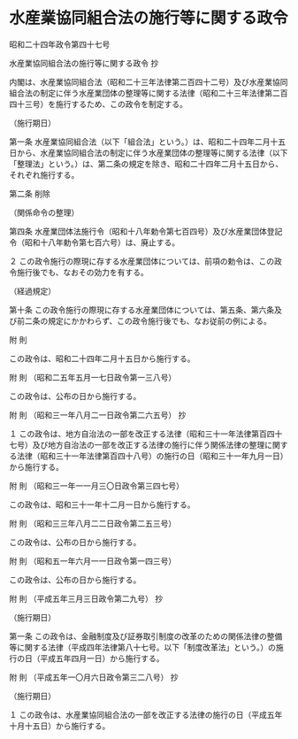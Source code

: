 # 水産業協同組合法の施行等に関する政令

昭和二十四年政令第四十七号

水産業協同組合法の施行等に関する政令 抄

内閣は、水産業協同組合法（昭和二十三年法律第二百四十二号）及び水産業協同組合法の制定に伴う水産業団体の整理等に関する法律（昭和二十三年法律第二百四十三号）を施行するため、この政令を制定する。

（施行期日）

第一条 水産業協同組合法（以下「組合法」という。）は、昭和二十四年二月十五日から、水産業協同組合法の制定に伴う水産業団体の整理等に関する法律（以下「整理法」という。）は、第二条の規定を除き、昭和二十四年二月十五日から、それぞれ施行する。

第二条 削除

（関係命令の整理）

第四条 水産業団体法施行令（昭和十八年勅令第七百四号）及び水産業団体登記令（昭和十八年勅令第七百六号）は、廃止する。

２ この政令施行の際現に存する水産業団体については、前項の勅令は、この政令施行後でも、なおその効力を有する。

（経過規定）

第十条 この政令施行の際現に存する水産業団体については、第五条、第六条及び前二条の規定にかかわらず、この政令施行後でも、なお従前の例による。

附 則

この政令は、昭和二十四年二月十五日から施行する。

附 則 （昭和二五年五月一七日政令第一三八号）

この政令は、公布の日から施行する。

附 則 （昭和三一年八月二一日政令第二六五号） 抄

１ この政令は、地方自治法の一部を改正する法律（昭和三十一年法律第百四十七号）及び地方自治法の一部を改正する法律の施行に伴う関係法律の整理に関する法律（昭和三十一年法律第百四十八号）の施行の日（昭和三十一年九月一日）から施行する。

附 則 （昭和三一年一一月三〇日政令第三四七号）

この政令は、昭和三十一年十二月一日から施行する。

附 則 （昭和三三年八月二二日政令第二五三号）

この政令は、公布の日から施行する。

附 則 （昭和五一年六月一一日政令第一四三号）

この政令は、公布の日から施行する。

附 則 （平成五年三月三日政令第二九号） 抄

（施行期日）

第一条 この政令は、金融制度及び証券取引制度の改革のための関係法律の整備等に関する法律（平成四年法律第八十七号。以下「制度改革法」という。）の施行の日（平成五年四月一日）から施行する。

附 則 （平成五年一〇月六日政令第三二八号） 抄

（施行期日）

１ この政令は、水産業協同組合法の一部を改正する法律の施行の日（平成五年十月十五日）から施行する。
